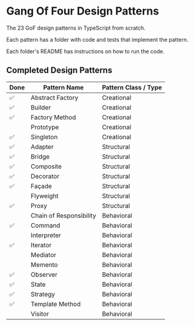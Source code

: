 # Gang Of Four Design Patterns

The 23 GoF design patterns in TypeScript from scratch.

Each pattern has a folder with code and tests that implement the pattern.

Each folder's README has instructions on how to run the code.

## Completed Design Patterns

| Done | Pattern Name            | Pattern Class / Type |
| ---- | ----------------------- | -------------------- |
| ✅   | Abstract Factory        | Creational           |
| ✅   | Builder                 | Creational           |
| ✅   | Factory Method          | Creational           |
|      | Prototype               | Creational           |
| ✅   | Singleton               | Creational           |
| ✅   | Adapter                 | Structural           |
| ✅   | Bridge                  | Structural           |
| ✅   | Composite               | Structural           |
| ✅   | Decorator               | Structural           |
| ✅   | Façade                  | Structural           |
|      | Flyweight               | Structural           |
| ✅   | Proxy                   | Structural           |
|      | Chain of Responsibility | Behavioral           |
| ✅   | Command                 | Behavioral           |
|      | Interpreter             | Behavioral           |
| ✅   | Iterator                | Behavioral           |
|      | Mediator                | Behavioral           |
|      | Memento                 | Behavioral           |
| ✅   | Observer                | Behavioral           |
| ✅   | State                   | Behavioral           |
| ✅   | Strategy                | Behavioral           |
| ✅   | Template Method         | Behavioral           |
|      | Visitor                 | Behavioral           |
